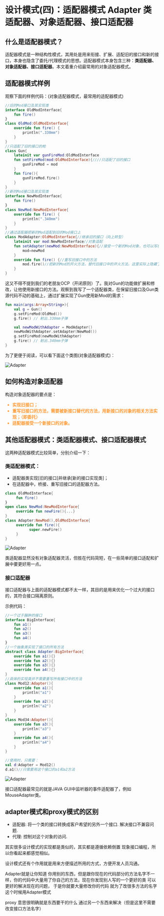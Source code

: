 ﻿# 设计模式(四)：适配器模式 Adapter 类适配器、对象适配器、接口适配器

## 什么是适配器模式？

适配器模式是一种结构性模式，其用处是用来衔接、扩展、适配旧的接口和新的接口，本身也隐含了委托/代理模式的思想。适配器模式本身包含三种：__类适配器、对象适配器、接口适配器__。本文着重介绍最常用的对象适配器模式。

## 适配器模式样例

观察下面的样例代码：(对象适配器模式，最常用的适配器模式)

```kotlin
//旧的Mod接口及其实现类
interface OldModInterface{
    fun fire()
}
class OldMod:OldModInterface{
    override fun fire() {
        println(".330mm")
    }
}
//只适配了旧的接口的枪
class Gun{
    lateinit var gunFireMod:OldModInterface
    fun setFireMod(mod:OldModInterface){////只适配了旧的接口
        gunFireMod = mod
    }
    fun fire(){
        gunFireMod.fire()
    }
}
//新的Mod接口及其实现类
interface NewModInterface{
    fun fire()
}
class NewMod:NewModInterface{
    override fun fire() {
        println(".340mm")
    }
}
//通过适配器把新的Mod适配到旧的Mod接口上
class ModAdapter:OldModInterface{//继承旧的接口（向上转型）
    lateinit var mod:NewModInterface//对象适配
    fun setAdapter(newMod:NewModInterface){//接受一个新的Mod对象，也可以写在构造函数里
        mod=newMod
    }
    override fun fire() {//重写旧接口中的方法
        mod.fire()//把新的Mod的开火方法，替代旧接口中的开火方法。这里实际上隐藏了委托模式的思想
    }
}
```

这又不得不提到我们的老朋友OCP（开闭原则）了。我对Gun的功能做扩展和修改，让他使用新接口的方法。观察到我写了一个适配器类，在保留旧接口及Gun类源代码不动的基础上，通过扩展实现了Gun使用新Mod的需求：

```kotlin
fun main(args:Array<String>){
    val g = Gun()
    g.setFireMod(OldMod())
    g.fire() // 射出.330mm子弹

    val newModWithAdapter = ModAdapter()
    newModWithAdapter.setAdapter(NewMod())
    g.setFireMod(newModWithAdapter)
    g.fire() // 射出.340mm子弹
}
```

为了更便于阅读，可以看下面这个类图(对象适配器模式)：

![Adapter](../res/img/adapter1.jpg)

## 如何构造对象适配器

构造对象适配器的要点是：

<span style="color: #ff9933;font-weight: bold;">

- 实现旧接口；
- 重写旧接口的方法，需要被新接口替代的方法，用新接口的对象的相关方法实现；（即委托）
- 适配器接受一个新接口的对象。

</span>

## 其他适配器模式：类适配器模式、接口适配器模式

这两种适配器模式比较简单，分别介绍一下：

### 类适配器模式：

- 适配器类实现[旧的接口]并继承[新的接口实现类]；
- 在适配器中，桥接、重写旧接口的适配器方法。

```kotlin
class OldModInterface{
     fun fire()
}
open class NewMod:NewModInterface{
     override fun newFire(){...}
}
class Adapter:NewMod(),OldModInterface{
     override fun fire(){
           super.newFire()
     }
}
```

![Adapter](../res/img/adapter2.jpg)

类适配器显然没有对象适配器灵活，但胜在代码简短，在一些简单的接口适配和扩展中要更好用一点。

### 接口适配器

接口适配器与上面的适配器模式都不太一样，其目的是用来优化一个过大的接口的，其符合接口隔离原则。

示例代码：

```kotlin
//一个过于臃肿的接口
interface BigInterface{
    fun a1()
    fun a2()
    fun a3()
    fun a4()
}
//一个抽象类实现了接口的所有方法
abstract class Adapter:BigInterface{
    override fun a1(){}
    override fun a2(){}
    override fun a3(){}
    override fun a4(){}
}
//具体的实现类并不需要重写所有接口中的方法
class Mod12:Adapter(){
    override fun a1(){
        println("a1")
    }
    override fun a2(){
        println("a2")
    }
}
class Mod34:Adapter(){
    override fun a3(){
        println("a3")
    }
    override fun a4(){
        println("a4")
    }
}

//使用时，只需要：
val d:Adapter = Mod12()
d.a1()//只需要用这个接口的a1和a2方法
```

![Adapter](../res/img/adapter3.jpg)

 接口适配器最常见的就是JAVA GUI中监听器的事件适配器了，例如MouseAdapter类。

## adapter模式和proxy模式的区别

- 适配器: 将一个类的接口转换成客户希望的另外一个接口. 解决接口不兼容问题.
- 代理: 控制对这个对象的访问.

其实很多设计模式的实现都是类似的，其实都是遵循依赖倒置 现象接口编程，所以你看起来都感觉相似。

设计模式还有个作用就是用来方便描述所用的方式，方便开发人员沟通。

Adapter就是让你知道 你用别的东西，但是跟你现在的代码部分的方法名字不一样，你的代码中大量用了你自己的方法，现在你发现别人写的一个更好的类 可以更好的解决现在的问题， 于是你就要大量修改你的代码 就为了改很多方法的名字 这个时候用Adapter模式

proxy 意思很明确就是东西要干的什么 通过另一个东西来解决（但是这里不需要改变接口方法名字）
